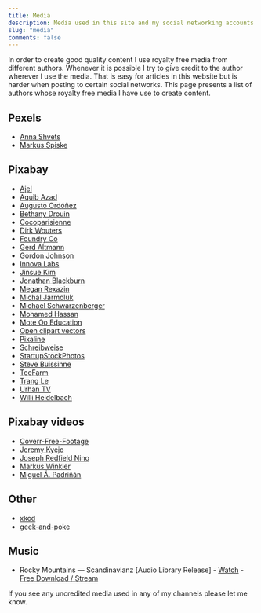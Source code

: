 ```yaml
---
title: Media
description: Media used in this site and my social networking accounts
slug: "media"
comments: false
---
```


In order to create good quality content I use royalty free media from different authors. Whenever it is possible I try to give credit to the author wherever I use the media. That is easy for articles in this website but is harder when posting to certain social networks.
This page presents a list of authors whose royalty free media I have use to create content.

## Pexels
- [Anna Shvets](https://www.instagram.com/sh.vets/)
- [Markus Spiske](https://freeforcommercialuse.net/)

## Pixabay
- [Ajel](https://pixabay.com/es/users/ajel-676477)
- [Aquib Azad](https://pixabay.com/users/azadaquib-649144)
- [Augusto Ordóñez](https://pixabay.com/es/users/paligraficas-6638487)
- [Bethany Drouin](https://pixabay.com/users/bsdrouin-5016447)
- [Cocoparisienne](https://pixabay.com/es/users/cocoparisienne-127419)
- [Dirk Wouters](https://pixabay.com/users/pcb-tech-2044000)
- [Foundry Co](https://pixabay.com/users/foundry-923783)
- [Gerd Altmann](https://pixabay.com/users/geralt-9301)
- [Gordon Johnson](https://pixabay.com/users/gdj-1086657)
- [Innova Labs](https://pixabay.com/users/innovalabs-22783312)
- [Jinsue Kim](https://pixabay.com/users/didigon-1065950)
- [Jonathan Blackburn](https://pixabay.com/users/condorhauck-52175)
- [Megan Rexazin](https://pixabay.com/users/megan_rexazin-6742250)
- [Michal Jarmoluk](https://pixabay.com/users/jarmoluk-143740)
- [Michael Schwarzenberger](https://pixabay.com/es/users/blickpixel-52945)
- [Mohamed Hassan](https://pixabay.com/users/mohamed_hassan-5229782)
- [Mote Oo Education](https://pixabay.com/es/users/moteoo-466065/)
- [Open clipart vectors](https://pixabay.com/users/openclipart-vectors-30363)
- [Pixaline](https://pixabay.com/users/pixaline-1569622)
- [Schreibweise](https://pixabay.com/es/users/schreibweise-3373504)
- [StartupStockPhotos](https://pixabay.com/users/startupstockphotos-690514)
- [Steve Buissinne](https://pixabay.com/users/stevepb-282134)
- [TeeFarm](https://pixabay.com/users/teefarm-199315)
- [Trang Le](https://pixabay.com/users/bytrangle-6596164)
- [Urhan TV](https://pixabay.com/es/users/17959117-17959117)
- [Willi Heidelbach](https://pixabay.com/es/users/wilhei-883152)

## Pixabay videos
- [Coverr-Free-Footage](https://pixabay.com/users/coverr-free-footage-1281706)
- [Jeremy Kyejo](https://pixabay.com/es/users/jrydertr-13047018)
- [Joseph Redfield Nino](https://pixabay.com/users/josephredfield-8385382)
- [Markus Winkler](https://pixabay.com/users/viarami-13458823)
- [Miguel Á. Padriñán](https://pixabay.com/users/padrinan-1694659)

## Other
- [xkcd](https://xkcd.com/)
- [geek-and-poke](https://geek-and-poke.com/)

## Music
- Rocky Mountains — Scandinavianz [Audio Library Release] - [Watch](https://youtu.be/_szFz5HwCiM) - [Free Download / Stream](https://alplus.io/rocky-mountains)

If you see any uncredited media used in any of my channels please let me know.
